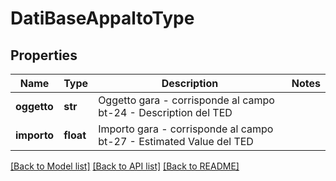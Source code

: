 # DatiBaseAppaltoType

## Properties
Name | Type | Description | Notes
------------ | ------------- | ------------- | -------------
**oggetto** | **str** | Oggetto gara - corrisponde al campo bt-24 - Description del TED | 
**importo** | **float** | Importo gara - corrisponde al campo bt-27 - Estimated Value del TED | 

[[Back to Model list]](../README.md#documentation-for-models) [[Back to API list]](../README.md#documentation-for-api-endpoints) [[Back to README]](../README.md)

